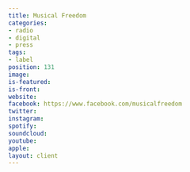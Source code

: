 ```yaml
---
title: Musical Freedom
categories:
- radio
- digital
- press
tags:
- label
position: 131
image: 
is-featured: 
is-front: 
website: 
facebook: https://www.facebook.com/musicalfreedom
twitter: 
instagram: 
spotify: 
soundcloud: 
youtube: 
apple: 
layout: client
---
```


